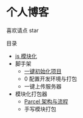 # 个人博客

喜欢请点 star

目录

- [js 模块化](https://github.com/Li13/module)
- 脚手架
  - [一键初始化项目](https://github.com/Li13/my-cli/tree/master/cli-create)
  - 0 配置开发环境与打包
  - 一键上传服务器
- 模块化打包器
  - [Parcel 架构与流程](https://github.com/Li13/blog/tree/master/Parcel)
  - 手写模块打包
